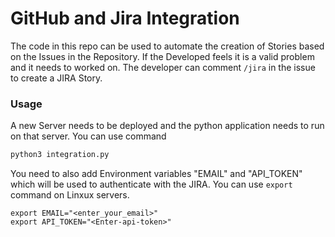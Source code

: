 # GitHub and Jira Integration

The code in this repo can be used to automate the creation of Stories based on the Issues in the Repository. If the Developed feels it is a valid problem and it needs to worked on. The developer can comment `/jira` in the issue to create a JIRA Story.

### Usage

A new Server needs to be deployed and the python application needs to run on that server. You can use command 
```python
python3 integration.py
```

You need to also add Environment variables "EMAIL" and "API_TOKEN" which will be used to authenticate with the JIRA. You can use `export` command on Linxux servers.
```
export EMAIL="<enter_your_email>"
export API_TOKEN="<Enter-api-token>"
``` 


